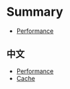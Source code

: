 # Summary

* [Performance](./docs/performance.md)


## 中文

* [Performance](./docs/performance_zh.md)
* [Cache](./docs/cache_zh.md)
